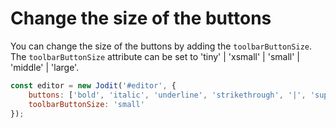 # Change the size of the buttons

You can change the size of the buttons by adding the `toolbarButtonSize`. The `toolbarButtonSize` attribute can be set to 'tiny' | 'xsmall' | 'small' | 'middle' | 'large'.

```js
const editor = new Jodit('#editor', {
	buttons: ['bold', 'italic', 'underline', 'strikethrough', '|', 'superscript', 'subscript'],
	toolbarButtonSize: 'small'
});
```

